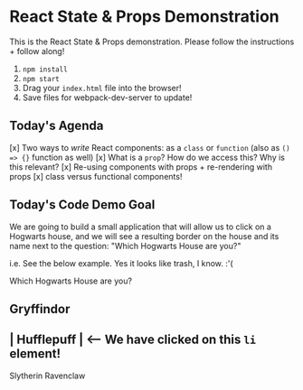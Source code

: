# React State & Props Demonstration

This is the React State & Props demonstration. Please follow the instructions + follow along!

1. `npm install`
2. `npm start`
3. Drag your `index.html` file into the browser!
4. Save files for webpack-dev-server to update!

## Today's Agenda

[x] Two ways to _write_ React components: as a `class` or `function` (also as `() => {}` function as well)
[x] What is a `prop`? How do we access this? Why is this relevant?
[x] Re-using components with props + re-rendering with props
[x] class versus functional components!

## Today's Code Demo Goal
We are going to build a small application that will allow us to click on a Hogwarts house, and we will see a resulting border on the house and its name next to the question: "Which Hogwarts House are you?"

i.e. See the below example. Yes it looks like trash, I know. :'(





Which Hogwarts House are you?

Gryffindor
---------------
| Hufflepuff  |     <-- We have clicked on this `li` element!
---------------
Slytherin
Ravenclaw
